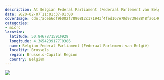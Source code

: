 ```yaml
---
description: At Belgian Federal Parliament (Federaal Parlement van België)
date: 2020-02-07T11:01:37+01:00
coverImage: cdn:/aceb6df9b002f7890812c171943f4fed167e70d9739e8848fa6146a67609b40e
categories:
- micro
location:
  latitude: 50.84678715919929
  longitude: 4.365423917770386
  name: Belgian Federal Parliament (Federaal Parlement van België)
  locality: Brussels
  region: Brussels-Capital Region
  country: Belgium
---
```


![](cdn:/aceb6df9b002f7890812c171943f4fed167e70d9739e8848fa6146a67609b40e?class=fw)
